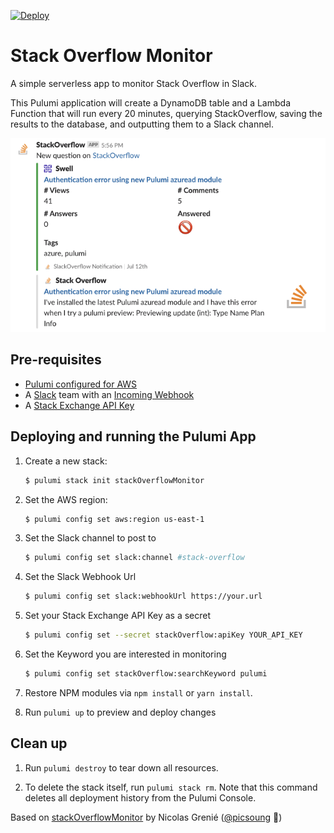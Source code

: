 [![Deploy](https://get.pulumi.com/new/button.svg)](https://app.pulumi.com/new)

# Stack Overflow Monitor

A simple serverless app to monitor Stack Overflow in Slack.

This Pulumi application will create a DynamoDB table and a Lambda Function that will run every 20 minutes, querying StackOverflow, saving the results to the database, and outputting them to a Slack channel.

![Example of notification in Slack](./resources/example_slack.png)

## Pre-requisites

- [Pulumi configured for AWS](https://www.pulumi.com/docs/quickstart/aws/)
- A [Slack](https://www.slack.com) team with an [Incoming Webhook](https://api.slack.com/incoming-webhooks)
- A [Stack Exchange API Key](https://stackapps.com/apps/oauth/register)

## Deploying and running the Pulumi App

1. Create a new stack:

   ```bash
   $ pulumi stack init stackOverflowMonitor
   ```

1. Set the AWS region:

   ```bash
   $ pulumi config set aws:region us-east-1
   ```

1. Set the Slack channel to post to

   ```bash
   $ pulumi config set slack:channel #stack-overflow
   ```

1. Set the Slack Webhook Url

   ```bash
   $ pulumi config set slack:webhookUrl https://your.url
   ```

1. Set your Stack Exchange API Key as a secret

   ```bash
   $ pulumi config set --secret stackOverflow:apiKey YOUR_API_KEY
   ```

1. Set the Keyword you are interested in monitoring

   ```bash
   $ pulumi config set stackOverflow:searchKeyword pulumi
   ```

1. Restore NPM modules via `npm install` or `yarn install`.

1. Run `pulumi up` to preview and deploy changes

## Clean up

1.  Run `pulumi destroy` to tear down all resources.

1.  To delete the stack itself, run `pulumi stack rm`. Note that this command deletes all deployment history from the Pulumi Console.

Based on [stackOverflowMonitor](https://github.com/picsoung/stackOverflowMonitor) by Nicolas Grenié ([@picsoung](https://github.com/picsoung) :panda_face:)

